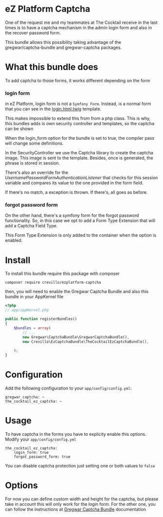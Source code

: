 eZ Platform Captcha
======================

One of the request me and my teammates at The Cocktail receive in the last times
is to have a captcha mechanism in the admin login form and also 
in the recover password form. 

This bundle allows this possibility taking advantage of the 
gregwar/captcha-bundle and gregwar-captcha packages. 


What this bundle does
=====================

To add captcha to those forms, it works different depending on the form

### login form

in eZ Platform, login form is not a `Symfony Form`. Instead, is a
normal form that you can see in the [login.html.twig](https://github.com/ezsystems/ezplatform-admin-ui/blob/1.5/src/bundle/Resources/views/Security/login.html.twig) template.

This makes impossible to extend this from from a php class. This is why, 
this bundles adds is own security controller and templates, so the captcha can be shown

When the login_form option for the bundle is set to true, the compiler pass
will change some definitions. 

In the SecurityController we use the Captcha library to create the captcha image. 
This image is sent to the template. 
Besides, once is generated, the phrase is stored in session. 

There's also an override for the *UsernamePasswordFormAuthenticationListener* that
checks for this session variable and compares its value to the one 
provided in the form field. 

If there's no match, a exception is thrown. If there's, all goes as before. 


### forgot password form

On the other hand, there's a symfony form for the forgot password functionality.
So, in this case we opt to add a Form Type Extension that will add a Captcha Field Type. 

This Form Type Extension is only added to the container when the option is enabled. 


Install
=======

To install this bundle require this package with composer

`composer require crevillo/ezplatform-captcha`

then, you will need to enable the Gregwar Captcha Bundle and also
this bundle in your AppKernel file

```php
<?php
// app/appKernel.php

public function registerBundles()
{
    $bundles = array(
        // ...
        new Gregwar\CaptchaBundle\GregwarCaptchaBundle(),
        new Crevillo\EzCaptchaBundle\TheCocktailEzCaptchaBundle(),
       
    );
}
```

Configuration
=============

Add the following configuration to your `app/config/config.yml`:

    gregwar_captcha: ~
    the_cocktail_ez_captcha: ~

Usage
======

To have captcha in the forms you have to explicity enable this options. 
Modify your `app/config/config.yml`

    the_cocktail_ez_captcha:
        login_form: true
        forgot_password_form: true

You can disable captcha protection just setting one or both values to `false`

Options
========

For now you can define custom width and height for the captcha, but 
please take in account this will only work for the login form. 
For the other one, you can follow the instructions at [Gregwar Captcha Bundle](https://github.com/gregwar/CaptchaBundle/) documentation

